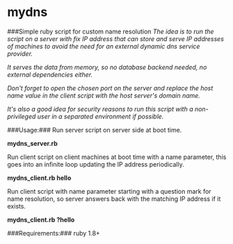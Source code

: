 # mydns

###Simple ruby script for custom name resolution
*The idea is to run the script on a server with fix IP address that can store and serve IP addresses of machines to avoid the need for an external dynamic dns service provider.*

*It serves the data from memory, so no database backend needed, no external dependencies either.*

*Don't forget to open the chosen port on the server and replace the host name value in the client script with the host server's domain name.*

*It's also a good idea for security reasons to run this script with a non-privileged user in a separated environment if possible.*

###Usage:###
Run server script on server side at boot time.

**mydns_server.rb**

Run client script on client machines at boot time with a name parameter, this goes into an infinite loop updating the IP address periodically.

**mydns_client.rb hello**

Run client script with name parameter starting with a question mark for name resolution, so server answers back with the matching IP address if it exists.

**mydns_client.rb ?hello**

###Requirements:###
ruby 1.8+
